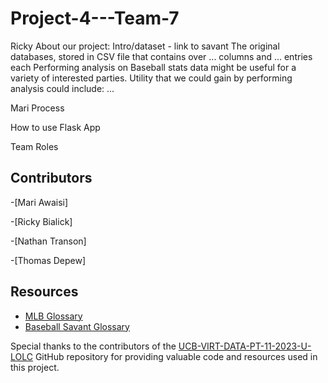 # Project-4---Team-7

Ricky
About our project: Intro/dataset - link to savant
The original databases, stored in CSV file that contains over ... columns and ... entries each
Performing analysis on Baseball stats data might be useful for a variety of interested parties. Utility that we could gain by performing analysis could include: ...

Mari
Process

How to use Flask App

Team Roles


## Contributors

-[Mari Awaisi]

-[Ricky Bialick]

-[Nathan Transon]

-[Thomas Depew]

## Resources

- [MLB Glossary](https://www.mlb.com/glossary)
- [Baseball Savant Glossary](https://baseballsavant.mlb.com/statcast_search)

Special thanks to the contributors of the [UCB-VIRT-DATA-PT-11-2023-U-LOLC](https://github.com/UCB-VIRT-DATA-PT-11-2023-U-LOLC) GitHub repository for providing valuable code and resources used in this project.
